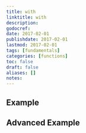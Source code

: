 ```yaml
---
title: with
linktitle: with
description:
godocref:
date: 2017-02-01
publishdate: 2017-02-01
lastmod: 2017-02-01
tags: [fundamentals]
categories: [functions]
toc: false
draft: false
aliases: []
notes:
---
```


## Example

## Advanced Example